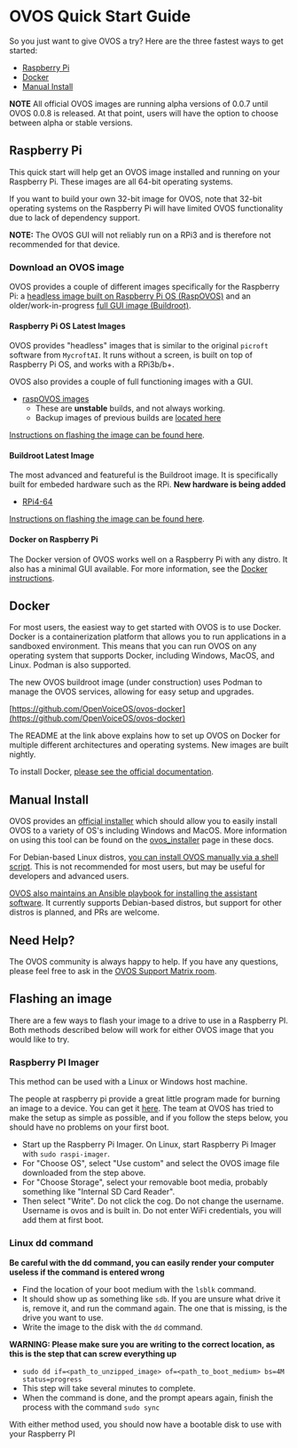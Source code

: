 # OVOS Quick Start Guide

So you just want to give OVOS a try? Here are the three fastest ways to get started:

- [Raspberry Pi](#raspberry-pi)
- [Docker](#docker)
- [Manual Install](#manual-install)

**NOTE** All official OVOS images are running alpha versions of 0.0.7 until OVOS 0.0.8 is released. At that point, users will have the option to choose between alpha or stable versions.

## Raspberry Pi

This quick start will help get an OVOS image installed and running on your Raspberry Pi. These images are all 64-bit operating systems.

If you want to build your own 32-bit image for OVOS, note that 32-bit operating systems on the Raspberry Pi will have limited OVOS functionality due to lack of dependency support.

**NOTE:** The OVOS GUI will not reliably run on a RPi3 and is therefore not recommended for that device.

### Download an OVOS image

OVOS provides a couple of different images specifically for the Raspberry Pi: a [headless image built on Raspberry Pi OS (RaspOVOS)](#rasberry-pi-os-latest-images) and an older/work-in-progress [full GUI image (Buildroot)](#buildroot-latest-image).

#### Raspberry Pi OS Latest Images

OVOS provides "headless" images that is similar to the original `picroft` software from `MycroftAI`. It runs without a screen, is built on top of Raspberry Pi OS, and works with a RPi3b/b+.

OVOS also provides a couple of full functioning images with a GUI.

- [raspOVOS images](https://ovosimages.ziggyai.online/raspbian/newest)
  - These are **unstable** builds, and not always working.
  - Backup images of previous builds are [located here](https://ovosimages.ziggyai.online/raspbian/development)

[Instructions on flashing the image can be found here](#flashing_an_image.md).

#### Buildroot Latest Image

The most advanced and featureful is the Buildroot image. It is specifically built for embeded hardware such as the RPi.  **New hardware is being added**

- [RPi4-64](https://drive.google.com/file/d/1PUtNXfZ5jMUlVAgyN-KXPdVdX6r51eBw/view?usp=share_link)

[Instructions on flashing the image can be found here](#flashing_an_image.md).

#### Docker on Raspberry Pi

The Docker version of OVOS works well on a Raspberry Pi with any distro. It also has a minimal GUI available. For more information, see the [Docker instructions](#docker).

## Docker

For most users, the easiest way to get started with OVOS is to use Docker. Docker is a containerization platform that allows you to run applications in a sandboxed environment. This means that you can run OVOS on any operating system that supports Docker, including Windows, MacOS, and Linux. Podman is also supported.

The new OVOS buildroot image (under construction) uses Podman to manage the OVOS services, allowing for easy setup and upgrades.

[https://github.com/OpenVoiceOS/ovos-docker](https://github.com/OpenVoiceOS/ovos-docker)

The README at the link above explains how to set up OVOS on Docker for multiple different architectures and operating systems. New images are built nightly.

To install Docker, [please see the official documentation](https://docs.docker.com/engine/install/).

## Manual Install

OVOS provides an [official installer](https://github.com/OpenVoiceOS/ovos-installer) which should allow you to easily install OVOS to a variety of OS's including Windows and MacOS.  More information on using this tool can be found on the [ovos_installer](044-ovos_installer) page in these docs.

For Debian-based Linux distros, [you can install OVOS manually via a shell script](https://github.com/OpenVoiceOS/raspbian-ovos/blob/dev/manual_user_install.sh). This is not recommended for most users, but may be useful for developers and advanced users.

[OVOS also maintains an Ansible playbook for installing the assistant software](https://github.com/OpenVoiceOS/ovos-ansible). It currently supports Debian-based distros, but support for other distros is planned, and PRs are welcome.

## Need Help?

The OVOS community is always happy to help. If you have any questions, please feel free to ask in the [OVOS Support Matrix room](https://matrix.to/#/#OpenVoiceOS-Support:matrix.org).

## Flashing an image

There are a few ways to flash your image to a drive to use in a Raspberry PI.  Both methods described below will work for either OVOS image that you would like to try.

### Raspberry PI Imager

This method can be used with a Linux or Windows host machine.

The people at raspberry pi provide a great little program made for burning an image to a device.  You can get it [here](https://www.raspberrypi.com/software/).  The team at OVOS has tried to make the setup as simple as possible, and if you follow the steps below, you should have no problems on your first boot.

- Start up the Raspberry Pi Imager.  On Linux, start Raspberry Pi Imager with `sudo raspi-imager`.
- For "Choose OS", select "Use custom" and select the OVOS image file downloaded from the step above.
- For "Choose Storage", select your removable boot media, probably something like "Internal SD Card Reader".
- Then select "Write". Do not click the cog. Do not change the username. Username is ovos and is built in. Do not enter WiFi credentials, you will add them at first boot.

### Linux dd command

**Be careful with the dd command, you can easily render your computer useless if the command is entered wrong**

- Find the location of your boot medium with the `lsblk` command.
- It should show up as something like `sdb`.  If you are unsure what drive it is, remove it, and run the command again.  The one that is missing, is the drive you want to use.
- Write the image to the disk with the `dd` command.

**WARNING: Please make sure you are writing to the correct location, as this is the step that can screw everything up**

  - `sudo dd if=<path_to_unzipped_image> of=<path_to_boot_medium> bs=4M status=progress`
  - This step will take several minutes to complete.
  - When the command is done, and the prompt apears again, finish the process with the command `sudo sync`

  With either method used, you should now have a bootable disk to use with your Raspberry PI

